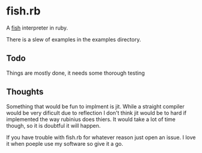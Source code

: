 fish.rb
=======

A [fish](http://esolangs.org/wiki/Fish) interpreter in ruby.

There is a slew of examples in the examples directory.

Todo
----

Things are mostly done, it needs some thorough testing

 
Thoughts
--------

Something that would be fun to implment is jit. While a straight
compiler would be very dificult due to reflection I don't think
jit would be to hard if implemented the way rubinius does thiers.
It would take a lot of time though, so it is doubtful it will happen.

If you have trouble with fish.rb for whatever reason just open an issue.
I love it when poeple use my software so give it a go.
